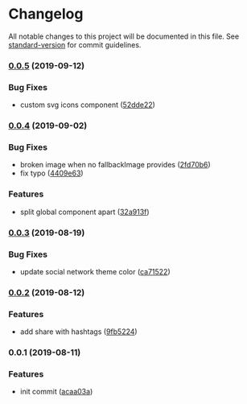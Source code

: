 # Changelog

All notable changes to this project will be documented in this file. See [standard-version](https://github.com/conventional-changelog/standard-version) for commit guidelines.

### [0.0.5](https://github.com/ntnyq/vuepress-plugin-social-share/compare/v0.0.4...v0.0.5) (2019-09-12)


### Bug Fixes

* custom svg icons component ([52dde22](https://github.com/ntnyq/vuepress-plugin-social-share/commit/52dde22))

### [0.0.4](https://github.com/ntnyq/vuepress-plugin-social-share/compare/v0.0.3...v0.0.4) (2019-09-02)


### Bug Fixes

* broken image when no fallbackImage provides ([2fd70b6](https://github.com/ntnyq/vuepress-plugin-social-share/commit/2fd70b6))
* fix typo ([4409e63](https://github.com/ntnyq/vuepress-plugin-social-share/commit/4409e63))


### Features

* split global component apart ([32a913f](https://github.com/ntnyq/vuepress-plugin-social-share/commit/32a913f))

### [0.0.3](https://github.com/ntnyq/vuepress-plugin-social-share/compare/v0.0.2...v0.0.3) (2019-08-19)


### Bug Fixes

* update social network theme color ([ca71522](https://github.com/ntnyq/vuepress-plugin-social-share/commit/ca71522))

### [0.0.2](https://github.com/ntnyq/vuepress-plugin-social-share/compare/v0.0.1...v0.0.2) (2019-08-12)


### Features

* add share with hashtags ([9fb5224](https://github.com/ntnyq/vuepress-plugin-social-share/commit/9fb5224))

### 0.0.1 (2019-08-11)


### Features

* init commit ([acaa03a](https://github.com/ntnyq/vuepress-plugin-social-share/commit/acaa03a))
